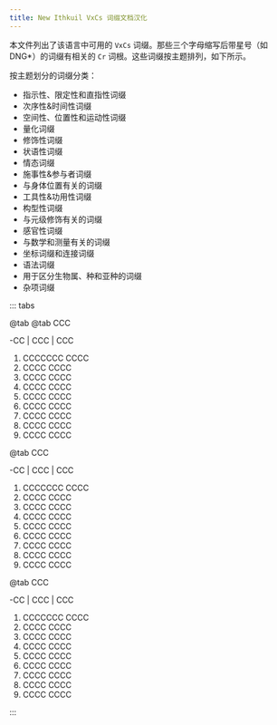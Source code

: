 ```yaml
---
title: New Ithkuil VxCs 词缀文档汉化
---
```


本文件列出了该语言中可用的 `VxCs` 词缀。那些三个字母缩写后带星号（如 <abbr>DNG*</abbr>）的词缀有相关的 `Cr` 词根。这些词缀按主题排列，如下所示。

按主题划分的词缀分类：
- 指示性、限定性和直指性词缀
- 次序性&时间性词缀
- 空间性、位置性和运动性词缀
- 量化词缀
- 修饰性词缀
- 状语性词缀
- 情态词缀
- 施事性&参与者词缀
- 与身体位置有关的词缀
- 工具性&功用性词缀
- 构型性词缀
- 与元级修饰有关的词缀
- 感官性词缀
- 与数学和测量有关的词缀
- 坐标词缀和连接词缀
- 语法词缀
- 用于区分生物属、种和亚种的词缀
- 杂项词缀


::: tabs

@tab @tab CCC

<span class="t">-CC | <abbr>CCC</abbr> | <tooltip label="CCC">CCC</tooltip></span>

<div class="indent">

1. CCCCCCC
CCCC
2. CCCC
CCCC
3. CCCC
CCCC
4. CCCC
CCCC
5. CCCC
CCCC
6. CCCC
CCCC
7. CCCC
CCCC
8. CCCC
CCCC
9. CCCC
CCCC

</div>

@tab CCC

<span class="t">-CC | <abbr>CCC</abbr> | <tooltip label="CCC">CCC</tooltip></span>

<div class="indent">

1. CCCCCCC
CCCC
2. CCCC
CCCC
3. CCCC
CCCC
4. CCCC
CCCC
5. CCCC
CCCC
6. CCCC
CCCC
7. CCCC
CCCC
8. CCCC
CCCC
9. CCCC
CCCC

</div>

@tab CCC

<span class="t">-CC | <abbr>CCC</abbr> | <tooltip label="CCC">CCC</tooltip></span>

<div class="indent">

1. CCCCCCC
CCCC
2. CCCC
CCCC
3. CCCC
CCCC
4. CCCC
CCCC
5. CCCC
CCCC
6. CCCC
CCCC
7. CCCC
CCCC
8. CCCC
CCCC
9. CCCC
CCCC

</div>


:::